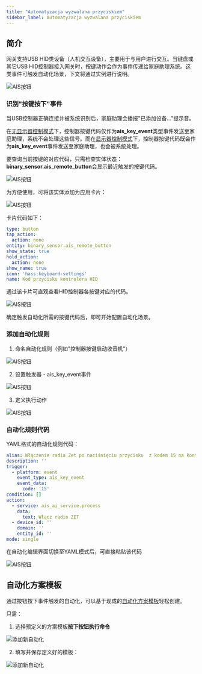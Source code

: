 ```yaml
---
title: "Automatyzacja wyzwalana przyciskiem"
sidebar_label: Automatyzacja wyzwalana przyciskiem
---
```


## 简介

网关支持USB HID类设备（人机交互设备），主要用于与用户进行交互。当键盘或其它USB HID控制器接入网关时，按键动作会作为事件传递给家庭助理系统。这类事件可触发自动化场景，下文将通过实例进行说明。

![AIS按钮](/img/en/bramka/ais_remote_key_events.jpg)

### 识别"按键按下"事件

当USB控制器正确连接并被系统识别后，家庭助理会播报"已添加设备..."提示音。

在[无显示器控制模式](ais_bramka_first_run#sterowanie-bez-monitora)下，控制器按键代码仅作为**ais_key_event**类型事件发送至家庭助理，系统不会处理这些信号。而在[显示器控制模式](ais_bramka_first_run#sterowanie-na-monitorze)下，控制器按键代码既会作为**ais_key_event**事件发送至家庭助理，也会被系统处理。

要查询当前按键的对应代码，只需检查实体状态：**binary_sensor.ais_remote_button**会显示最近触发的按键代码。

![AIS按钮](/img/en/bramka/ais_remote_key_events_1.png)

为方便使用，可将该实体添加为应用卡片：

![AIS按钮](/img/en/bramka/ais_remote_key_events_2.png)

卡片代码如下：

``` yaml
type: button
tap_action:
  action: none
entity: binary_sensor.ais_remote_button
show_state: true
hold_action:
  action: none
show_name: true
icon: 'hass:keyboard-settings'
name: Kod przycisku kontrolera HID

```

通过该卡片可直观查看HID控制器各按键对应的代码。

![AIS按钮](/img/en/bramka/ais_remote_key_events_0.png)

确定触发自动化所需的按键代码后，即可开始配置自动化场景。

### 添加自动化规则

1. 命名自动化规则（例如"控制器按键启动收音机"）

![AIS按钮](/img/en/bramka/ais_remote_key_events_3.png)

2. 设置触发器 - ais_key_event事件

![AIS按钮](/img/en/bramka/ais_remote_key_events_4.png)

3. 定义执行动作

![AIS按钮](/img/en/bramka/ais_remote_key_events_5.png)

### 自动化规则代码

YAML格式的自动化规则代码：

``` yaml
alias: Włączenie radia Zet po naciśnięciu przycisku  z kodem 15 na kontrolerze
description: ''
trigger:
  - platform: event
    event_type: ais_key_event
    event_data:
      code: '15'
condition: []
action:
  - service: ais_ai_service.process
    data:
      text: Włącz radio ZET
  - device_id: ''
    domain: ''
    entity_id: ''
mode: single
```

在自动化编辑界面切换至YAML模式后，可直接粘贴该代码

![AIS按钮](/img/en/bramka/ais_remote_key_events_6.png)

## 自动化方案模板

通过按钮按下事件触发的自动化，可以基于现成的[自动化方案模板](ais_bramka_automation_blueprint)轻松创建。

只需：

1. 选择预定义的方案模板**按下按钮执行命令**

![添加新自动化](/img/en/bramka/blueprint_button_0.png)

2. 填写并保存定义好的模板：

![添加新自动化](/img/en/bramka/blueprint_button.png)